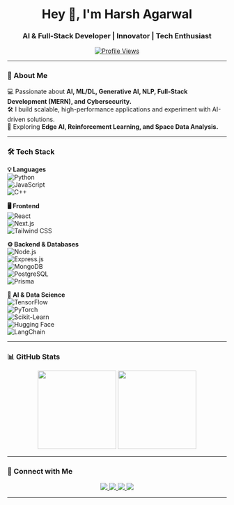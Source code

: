 <h1 align="center">Hey 👋, I'm Harsh Agarwal</h1>
<h3 align="center">AI & Full-Stack Developer | Innovator | Tech Enthusiast</h3>

<p align="center">
  <a href="https://github.com/Harsh0369">
    <img src="https://komarev.com/ghpvc/?username=Harsh0369&label=Profile%20Views&color=0e75b6&style=flat" alt="Profile Views" />
  </a>
</p>

---

### 🚀 About Me  

💻 Passionate about **AI, ML/DL, Generative AI, NLP, Full-Stack Development (MERN), and Cybersecurity.**  
🛠️ I build scalable, high-performance applications and experiment with AI-driven solutions.  
📡 Exploring **Edge AI, Reinforcement Learning, and Space Data Analysis.**  

---

### 🛠️ Tech Stack  

**💡 Languages**  
![Python](https://img.shields.io/badge/-Python-05122A?style=flat&logo=python)  
![JavaScript](https://img.shields.io/badge/-JavaScript-05122A?style=flat&logo=javascript)  
![C++](https://img.shields.io/badge/-C++-05122A?style=flat&logo=cplusplus)  

**🖥️ Frontend**  
![React](https://img.shields.io/badge/-React-05122A?style=flat&logo=react)  
![Next.js](https://img.shields.io/badge/-Next.js-05122A?style=flat&logo=nextdotjs)  
![Tailwind CSS](https://img.shields.io/badge/-Tailwind_CSS-05122A?style=flat&logo=tailwind-css)  

**⚙️ Backend & Databases**  
![Node.js](https://img.shields.io/badge/-Node.js-05122A?style=flat&logo=node.js)  
![Express.js](https://img.shields.io/badge/-Express.js-05122A?style=flat&logo=express)  
![MongoDB](https://img.shields.io/badge/-MongoDB-05122A?style=flat&logo=mongodb)  
![PostgreSQL](https://img.shields.io/badge/-PostgreSQL-05122A?style=flat&logo=postgresql)  
![Prisma](https://img.shields.io/badge/-Prisma-05122A?style=flat&logo=prisma)  

**🧠 AI & Data Science**  
![TensorFlow](https://img.shields.io/badge/-TensorFlow-05122A?style=flat&logo=tensorflow)  
![PyTorch](https://img.shields.io/badge/-PyTorch-05122A?style=flat&logo=pytorch)  
![Scikit-Learn](https://img.shields.io/badge/-ScikitLearn-05122A?style=flat&logo=scikitlearn)  
![Hugging Face](https://img.shields.io/badge/-HuggingFace-05122A?style=flat&logo=huggingface)  
![LangChain](https://img.shields.io/badge/-LangChain-05122A?style=flat&logo=langchain)  

---

### 📊 GitHub Stats  

<p align="center">
  <img src="https://github-readme-stats.vercel.app/api?username=Harsh0369&show_icons=true&theme=tokyonight" height="180px" />
  <img src="https://github-readme-streak-stats.herokuapp.com/?user=Harsh0369&theme=tokyonight" height="180px" />
</p>

---

### 🤝 Connect with Me  

<p align="center">
  <a href="https://linkedin.com/in/harshagarwal963">
    <img src="https://img.shields.io/badge/-LinkedIn-0A66C2?style=flat&logo=linkedin&logoColor=white" />
  </a>
  <a href="https://twitter.com/YourTwitterHandle">
    <img src="https://img.shields.io/badge/-Twitter-1DA1F2?style=flat&logo=twitter&logoColor=white" />
  </a>
  <a href="https://github.com/Harsh0369">
    <img src="https://img.shields.io/badge/-GitHub-181717?style=flat&logo=github&logoColor=white" />
  </a>
  <a href="mailto:harshagarwal81528@gmail.com">
    <img src="https://img.shields.io/badge/-Email-D14836?style=flat&logo=gmail&logoColor=white" />
  </a>
</p>

---

